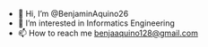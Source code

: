 - 👋 Hi, I’m @BenjaminAquino26
- 👀 I’m interested in Informatics Engineering
- 📫 How to reach me benjaaquino128@gmail.com

<!---
BenjaminAquino26/BenjaminAquino26 is a ✨ special ✨ repository because its `README.md` (this file) appears on your GitHub profile.
You can click the Preview link to take a look at your changes.
--->
